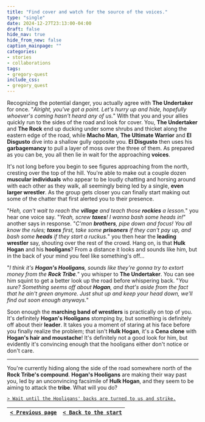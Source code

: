 ```yaml
---
title: "Find cover and watch for the source of the voices."
type: "single"
date: 2024-12-27T23:13:00-04:00
draft: false
hide_nav: true
hide_from_new: false
caption_mainpage: ""
categories:
- stories
- collaborations
tags:
- gregory-quest
include_css:
- gregory_quest
---
```


Recognizing the potential danger, you actually agree with **The Undertaker** for once. "*Alright, you've got a point. Let's hurry up and hide, hopefully whoever's coming hasn't heard any of us.*" With that you and your allies quickly run to the sides of the road and look for cover. You, **The Undertaker** and **The Rock** end up ducking under some shrubs and thicket along the eastern edge of the road, while **Macho Man**, **The Ultimate Warrior** and **El Disgusto** dive into a shallow gully opposite you. **El Disgusto** then uses his **garbagemancy** to pull a layer of moss over the three of them. As prepared as you can be, you all then lie in wait for the approaching **voices**.

It's not long before you begin to see figures approaching from the north, cresting over the top of the hill. You're able to make out a couple dozen **muscular individuals** who appear to be loudly chatting and horsing around with each other as they walk, all seemingly being led by a single, **even larger wrestler**. As the group gets closer you can finally start making out some of the chatter that first alerted you to their presence.

"*Heh, can't wait to reach the **village** and teach those **rockies** a lesson.*" you hear one voice say. "*Yeah, screw **taxes**! I wanna bash some heads in!*" another says in response. "*C'mon **brothers**, pipe down and focus! You all know the rules; **taxes** first, take some **prisoners** if they can't pay up, and bash some **heads** if they start a ruckus.*" you then hear the **leading wrestler** say, shouting over the rest of the crowd. Hang on, is that **Hulk Hogan** and his **hooligans**? From a distance it looks and sounds like him, but in the back of your mind you feel like something's off…

"*I think it's **Hogan's Hooligans**, sounds like they're gonna try to extort money from the **Rock Tribe**.*" you whisper to **The Undertaker**. You can see him squint to get a better look up the road before whispering back. "*You sure? Something seems off about **Hogan**, and that's aside from the fact that he ain't green anymore. Just shut up and keep your head down, we'll find out soon enough anyways.*"

Soon enough the **marching band of wrestlers** is practically on top of you. It's definitely **Hogan's Hooligans** stomping by, but something is definitely off about their **leader**. It takes you a moment of staring at his face before you finally realize the problem; that isn't **Hulk Hogan**, it's a **Cena clone** with **Hogan's hair and moustache**! It's definitely not a good look for him, but evidently it's convincing enough that the hooligans either don't notice or don't care.

-----

You're currently hiding along the side of the road somewhere north of the **Rock Tribe's compound**. **Hogan's Hooligans** are making their way past you, led by an unconvincing facsimile of **Hulk Hogan**, and they seem to be aiming to attack the **tribe**. What will you do?

[``> Wait until the Hooligans' backs are turned to us and strike.``](../158)

|[``< Previous page``](../156)|[``< Back to the start``](../)|
|---|---|